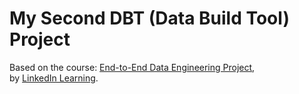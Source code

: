 # My Second DBT (Data Build Tool) Project

Based on the course: [End-to-End Data Engineering Project](
https://www.linkedin.com/learning/end-to-end-data-engineering-project
),\
by [LinkedIn Learning](https://www.linkedin.com/learning).
